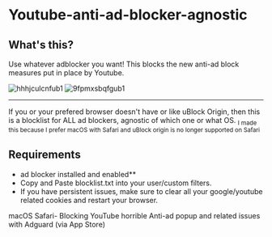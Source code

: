 # Youtube-anti-ad-blocker-agnostic


<h2>What's this?</h2>
<body>Use whatever adblocker you want! This blocks the new anti-ad block measures put in place by Youtube. 
  
![hhhjculcnfub1](https://github.com/alextfife/Youtube-anti-ad-macOS-safari/assets/26822309/02a275b3-ef03-4b30-9b7b-b66fd9028703)
![9fpmxsbqfgub1](https://github.com/alextfife/Youtube-anti-ad-macOS-safari/assets/26822309/fd01a7fd-1205-47ff-b62b-5aa7ac8f9527)


  <hr>If you or your prefered browser doesn't have or like uBlock Origin, then this is a blocklist for ALL ad blockers, agnostic of which one or what OS. <sub>I made this because I prefer macOS with Safari and uBlock origin is no longer supported on Safari</sub></body>
<h2>Requirements</h2>
<ul>
  <li>ad blocker installed and enabled**</li>
  <li>Copy and Paste blocklist.txt into your user/custom filters.</li>
  <li>If you have persistent issues, make sure to clear all your google/youtube related cookies and restart your browser.</li>
</ul>

macOS Safari- Blocking YouTube horrible Anti-ad popup and related issues with Adguard (via App Store)
